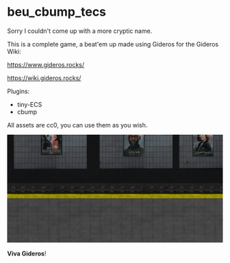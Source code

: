 # beu_cbump_tecs

Sorry I couldn't come up with a more cryptic name.

This is a complete game, a beat'em up made using Gideros for the Gideros Wiki:

https://www.gideros.rocks/

https://wiki.gideros.rocks/


Plugins:
- tiny-ECS
- cbump

All assets are cc0, you can use them as you wish.

![pic](assets/gfx/levels/beu_lvl3/untitled_0001.png)



**Viva Gideros**!
